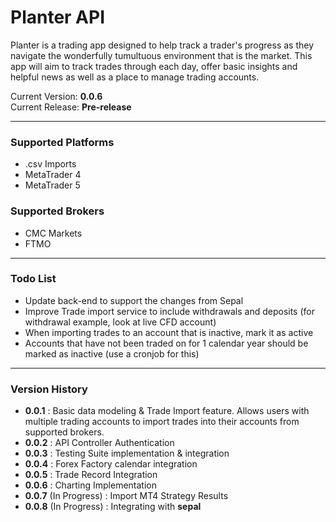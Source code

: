 # Planter API
Planter is a trading app designed to help track a trader's progress as they navigate the wonderfully tumultuous environment that is the market.
This app will aim to track trades through each day, offer basic insights and helpful news as well as a place to manage trading accounts.

Current Version: **0.0.6**\
Current Release: **Pre-release**

---

### Supported Platforms
- .csv Imports
- MetaTrader 4
- MetaTrader 5

### Supported Brokers
- CMC Markets
- FTMO

---

### Todo List
- Update back-end to support the changes from Sepal
- Improve Trade import service to include withdrawals and deposits (for withdrawal example, look at live CFD account)
- When importing trades to an account that is inactive, mark it as active
- Accounts that have not been traded on for 1 calendar year should be marked as inactive (use a cronjob for this)
---

### Version History
- **0.0.1** : Basic data modeling & Trade Import feature. Allows users with multiple trading accounts to import trades into their accounts from supported brokers.
- **0.0.2** : API Controller Authentication
- **0.0.3** : Testing Suite implementation & integration
- **0.0.4** : Forex Factory calendar integration
- **0.0.5** : Trade Record Integration
- **0.0.6** : Charting Implementation
- **0.0.7** (In Progress) : Import MT4 Strategy Results
- **0.0.8** (In Progress) : Integrating with **sepal**

